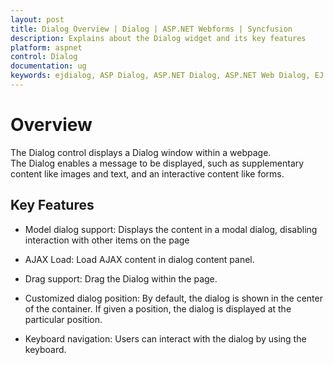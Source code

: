 ```yaml
---
layout: post
title: Dialog Overview | Dialog | ASP.NET Webforms | Syncfusion
description: Explains about the Dialog widget and its key features
platform: aspnet
control: Dialog
documentation: ug
keywords: ejdialog, ASP Dialog, ASP.NET Dialog, ASP.NET Web Dialog, EJ ASP.NET Dialog, Dialog ui, Web Dialog, ej Dialog, Dialog control
---
```


# Overview

The Dialog control displays a Dialog window within a webpage. The Dialog enables a message to be displayed, such as supplementary content like images and text, and an interactive content like forms.

## Key Features

* Model dialog support: Displays the content in a modal dialog, disabling interaction with other items on the page

* AJAX Load: Load AJAX content in dialog content panel.

* Drag support: Drag the Dialog within the page.

* Customized dialog position: By default, the dialog is shown in the center of the container. If given a position, the dialog is displayed at the particular position.

* Keyboard navigation: Users can interact with the dialog by using the keyboard.



